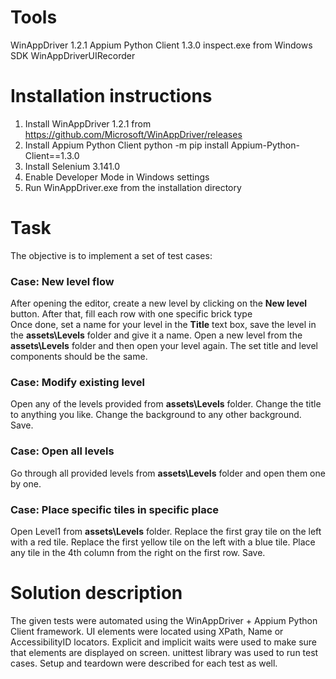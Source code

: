 # Tools
WinAppDriver 1.2.1
Appium Python Client 1.3.0
inspect.exe from Windows SDK
WinAppDriverUIRecorder

# Installation instructions
1. Install WinAppDriver 1.2.1 from https://github.com/Microsoft/WinAppDriver/releases
2. Install Appium Python Client python -m pip install Appium-Python-Client==1.3.0
3. Install Selenium 3.141.0
4. Enable Developer Mode in Windows settings
5. Run WinAppDriver.exe from the installation directory 
 
# Task
The objective is to implement a set of test cases:

### Case: New level flow
After opening the editor, create a new level by clicking on the **New level** button.
After that, fill each row with one specific brick type  
Once done, set a name for your level in the **Title** text box, save the level in the **assets\Levels** folder and give it a name.
Open a new level from the **assets\Levels** folder and then open your level again.
The set title and level components should be the same.

### Case: Modify existing level
Open any of the levels provided from **assets\Levels** folder.
Change the title to anything you like.
Change the background to any other background.
Save.

### Case: Open all levels
Go through all provided levels from **assets\Levels** folder and open them one by one.

### Case: Place specific tiles in specific place
Open Level1 from **assets\Levels** folder.
Replace the first gray tile on the left with a red tile.
Replace the first yellow tile on the left with a blue tile.
Place any tile in the 4th column from the right on the first row.
Save.

# Solution description

The given tests were automated using the WinAppDriver + Appium Python Client framework.
UI elements were located using XPath, Name or AccessibilityID locators.
Explicit and implicit waits were used to make sure that elements are displayed on screen.
unittest library was used to run test cases.
Setup and teardown were described for each test as well.












